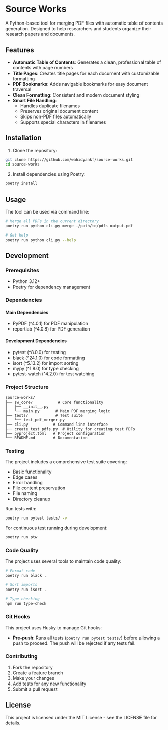 # Source Works

A Python-based tool for merging PDF files with automatic table of contents generation. Designed to help researchers and students organize their research papers and documents.

## Features

- **Automatic Table of Contents**: Generates a clean, professional table of contents with page numbers
- **Title Pages**: Creates title pages for each document with customizable formatting
- **PDF Bookmarks**: Adds navigable bookmarks for easy document traversal
- **Clean Formatting**: Consistent and modern document styling
- **Smart File Handling**:
  - Handles duplicate filenames
  - Preserves original document content
  - Skips non-PDF files automatically
  - Supports special characters in filenames

## Installation

1. Clone the repository:

```bash
git clone https://github.com/wahidyankf/source-works.git
cd source-works
```

2. Install dependencies using Poetry:

```bash
poetry install
```

## Usage

The tool can be used via command line:

```bash
# Merge all PDFs in the current directory
poetry run python cli.py merge ./path/to/pdfs output.pdf

# Get help
poetry run python cli.py --help
```

## Development

### Prerequisites

- Python 3.12+
- Poetry for dependency management

### Dependencies

#### Main Dependencies

- PyPDF (^4.0.1) for PDF manipulation
- reportlab (^4.0.8) for PDF generation

#### Development Dependencies

- pytest (^8.0.0) for testing
- black (^24.1.0) for code formatting
- isort (^5.13.2) for import sorting
- mypy (^1.8.0) for type checking
- pytest-watch (^4.2.0) for test watching

### Project Structure

```
source-works/
├── sw_core/           # Core functionality
│   ├── __init__.py
│   └── main.py       # Main PDF merging logic
├── tests/            # Test suite
│   └── test_pdf_merger.py
├── cli.py           # Command line interface
├── create_test_pdfs.py  # Utility for creating test PDFs
├── pyproject.toml   # Project configuration
└── README.md        # Documentation
```

### Testing

The project includes a comprehensive test suite covering:

- Basic functionality
- Edge cases
- Error handling
- File content preservation
- File naming
- Directory cleanup

Run tests with:

```bash
poetry run pytest tests/ -v
```

For continuous test running during development:

```bash
poetry run ptw
```

### Code Quality

The project uses several tools to maintain code quality:

```bash
# Format code
poetry run black .

# Sort imports
poetry run isort .

# Type checking
npm run type-check
```

### Git Hooks

This project uses Husky to manage Git hooks:

- **Pre-push**: Runs all tests (`poetry run pytest tests/`) before allowing a push to proceed. The push will be rejected if any tests fail.

### Contributing

1. Fork the repository
2. Create a feature branch
3. Make your changes
4. Add tests for any new functionality
5. Submit a pull request

## License

This project is licensed under the MIT License - see the LICENSE file for details.
